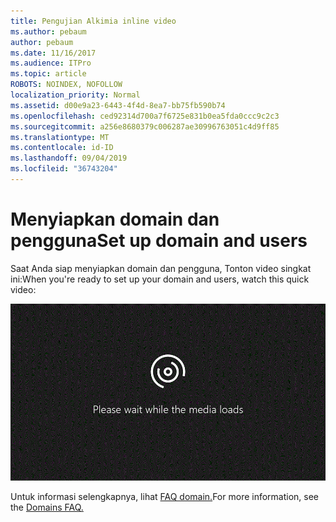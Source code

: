 ```yaml
---
title: Pengujian Alkimia inline video
ms.author: pebaum
author: pebaum
ms.date: 11/16/2017
ms.audience: ITPro
ms.topic: article
ROBOTS: NOINDEX, NOFOLLOW
localization_priority: Normal
ms.assetid: d00e9a23-6443-4f4d-8ea7-bb75fb590b74
ms.openlocfilehash: ced92314d700a7f6725e831b0ea5fda0ccc9c2c3
ms.sourcegitcommit: a256e8680379c006287ae30996763051c4d9ff85
ms.translationtype: MT
ms.contentlocale: id-ID
ms.lasthandoff: 09/04/2019
ms.locfileid: "36743204"
---
```

# <a name="set-up-domain-and-users"></a><span data-ttu-id="95646-102">Menyiapkan domain dan pengguna</span><span class="sxs-lookup"><span data-stu-id="95646-102">Set up domain and users</span></span>

<span data-ttu-id="95646-103">Saat Anda siap menyiapkan domain dan pengguna, Tonton video singkat ini:</span><span class="sxs-lookup"><span data-stu-id="95646-103">When you're ready to set up your domain and users, watch this quick video:</span></span>
  
![Browser Anda tidak mendukung video.](media/MSN_Video_Widget.gif)
  
<span data-ttu-id="95646-106">Untuk informasi selengkapnya, lihat [FAQ domain.](https://docs.microsoft.com/office365/admin/setup/domains-faq)</span><span class="sxs-lookup"><span data-stu-id="95646-106">For more information, see the [Domains FAQ.](https://docs.microsoft.com/office365/admin/setup/domains-faq)</span></span>
  

